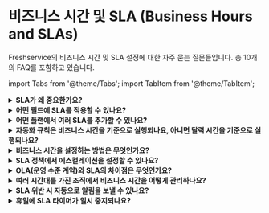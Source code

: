 # 비즈니스 시간 및 SLA (Business Hours and SLAs)

Freshservice의 비즈니스 시간 및 SLA 설정에 대한 자주 묻는 질문들입니다. 총 10개의 FAQ를 포함하고 있습니다.

import Tabs from '@theme/Tabs';
import TabItem from '@theme/TabItem';

<details>
<summary><strong>SLA가 왜 중요한가요?</strong></summary>

<div>

SLA(서비스 수준 계약)는 고객(요청자)과의 기대치를 설정하기 때문에 중요합니다. 요청자에게는 해결 시간의 예상치를 제공하여 실망할 가능성을 줄여주고, 요청을 처리하는 에이전트에게는 추적하고 해결 및 응답 시간을 개선하는 데 도움이 됩니다.

</div>
</details>

<details>
<summary><strong>어떤 필드에 SLA를 적용할 수 있나요?</strong></summary>

<div>

단락 및 콘텐츠 필드를 제외한 모든 티켓 필드를 기반으로 특정 SLA 정책이 언제 적용되어야 하는지 선택할 수 있습니다.

</div>
</details>

<details>
<summary><strong>어떤 플랜에서 여러 SLA를 추가할 수 있나요?</strong></summary>

<div>

Growth, Pro 및 Enterprise 플랜에서 여러 SLA 정책을 추가할 수 있습니다.

</div>
</details>

<details>
<summary><strong>자동화 규칙은 비즈니스 시간을 기준으로 실행되나요, 아니면 달력 시간을 기준으로 실행되나요?</strong></summary>

<div>

자동화 규칙은 비즈니스 시간 또는 달력 시간을 기준으로 실행되도록 구성할 수 있습니다.

</div>
</details>

<details>
<summary><strong>비즈니스 시간을 설정하는 방법은 무엇인가요?</strong></summary>

<div>

비즈니스 시간을 설정하려면:

1. **Admin** > **Account Settings** > **Business Hours**로 이동합니다.
2. 각 요일별로 운영 시간을 설정합니다.
3. 휴일 및 공휴일을 추가할 수 있습니다.
4. 시간대를 올바르게 설정했는지 확인합니다.

</div>
</details>

<details>
<summary><strong>SLA 정책에서 에스컬레이션을 설정할 수 있나요?</strong></summary>

<div>

예, SLA 정책에서 에스컬레이션을 설정할 수 있습니다. **Admin** > **Service Management** > **Service Desk Settings** > **SLA and OLA Policies**로 이동하여 에스컬레이션 규칙과 계층을 '마감일이 다가오거나 SLA가 위반될 때 발생하는 일' 섹션에서 추가할 수 있습니다.

</div>
</details>

<details>
<summary><strong>OLA(운영 수준 계약)와 SLA의 차이점은 무엇인가요?</strong></summary>

<div>

- **SLA(서비스 수준 계약)**: 고객과 서비스 제공업체 간의 약속으로, 고객에게 표시됩니다.
- **OLA(운영 수준 계약)**: 내부 팀 간의 약속으로, 내부 운영 목표를 설정하며 고객에게는 표시되지 않습니다.

</div>
</details>

<details>
<summary><strong>여러 시간대를 가진 조직에서 비즈니스 시간을 어떻게 관리하나요?</strong></summary>

<div>

여러 시간대를 가진 조직의 경우:

1. 각 지역별로 별도의 그룹을 생성합니다.
2. 각 그룹에 해당하는 비즈니스 시간을 설정합니다.
3. SLA 정책에서 그룹별로 다른 비즈니스 시간을 적용할 수 있습니다.

</div>
</details>

<details>
<summary><strong>SLA 위반 시 자동으로 알림을 보낼 수 있나요?</strong></summary>

<div>

예, SLA 정책 설정에서 에스컬레이션 규칙을 구성하여 SLA 위반 시 또는 마감일이 다가올 때 자동으로 특정 에이전트나 그룹에게 알림을 보낼 수 있습니다.

</div>
</details>

<details>
<summary><strong>휴일에 SLA 타이머가 일시 중지되나요?</strong></summary>

<div>

예, 비즈니스 시간 설정에서 휴일을 구성하면 해당 날짜에는 SLA 타이머가 일시 중지됩니다. 이는 비즈니스 시간 기반 SLA에만 적용되며, 24시간 기반 SLA는 계속 진행됩니다.

</div>
</details>
